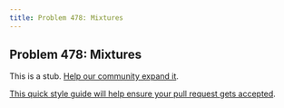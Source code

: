 ```yaml
---
title: Problem 478: Mixtures
---
```

## Problem 478: Mixtures

This is a stub. <a href='https://github.com/freecodecamp/guides/tree/master/src/pages/certifications/coding-interview-prep/project-euler/problem-478-mixtures/index.md' target='_blank' rel='nofollow'>Help our community expand it</a>.

<a href='https://github.com/freecodecamp/guides/blob/master/README.md' target='_blank' rel='nofollow'>This quick style guide will help ensure your pull request gets accepted</a>.

<!-- The article goes here, in GitHub-flavored Markdown. Feel free to add YouTube videos, images, and CodePen/JSBin embeds  -->
